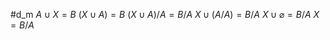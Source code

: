 #d_m
$A \cup X = B$
$(X \cup A) = B$
$(X \cup A) / A = B / A$
$X \cup (A/A) = B/A$
$X \cup \varnothing = B/A$
$X = B/A$
